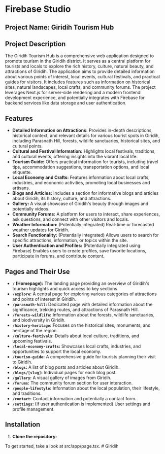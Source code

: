 # Firebase Studio

## Project Name: Giridih Tourism Hub

## Project Description

The Giridih Tourism Hub is a comprehensive web application designed to promote tourism in the Giridih district. It serves as a central platform for tourists and locals to explore the rich history, culture, natural beauty, and attractions of Giridih. The application aims to provide detailed information about various points of interest, local events, cultural festivals, and practical guides for visitors. It includes features such as information on historical sites, natural landscapes, local crafts, and community forums. The project leverages Next.js for server-side rendering and a modern frontend development experience, and potentially integrates with Firebase for backend services like data storage and user authentication.

## Features

- **Detailed Information on Attractions:** Provides in-depth descriptions, historical context, and relevant details for various tourist spots in Giridih, including Parasnath Hill, forests, wildlife sanctuaries, historical sites, and cultural points.
- **Cultural and Festival Information:** Highlights local festivals, traditions, and cultural events, offering insights into the vibrant local life.
- **Tourism Guide:** Offers practical information for tourists, including travel tips, accommodation suggestions, transportation options, and local etiquette.
- **Local Economy and Crafts:** Features information about local crafts, industries, and economic activities, promoting local businesses and artisans.
- **Blogs and Articles:** Includes a section for informative blogs and articles about Giridih, its history, culture, and attractions.
- **Gallery:** A visual showcase of Giridih's beauty through images and potentially videos.
- **Community Forums:** A platform for users to interact, share experiences, ask questions, and connect with other visitors and locals.
- **Weather Information:** (Potentially integrated) Real-time or forecasted weather updates for Giridih.
- **Search Functionality:** (Potentially integrated) Allows users to search for specific attractions, information, or topics within the site.
- **User Authentication and Profiles:** (Potentially integrated using Firebase) Enables users to create profiles, save favorite locations, participate in forums, and contribute content.

## Pages and Their Use

- **`/` (Homepage):** The landing page providing an overview of Giridih's tourism highlights and quick access to key sections.
- **`/explore`:** A central page for exploring various categories of attractions and points of interest in Giridih.
- **`/parasnath-hill`:** Dedicated page with detailed information about the significance, trekking routes, and attractions of Parasnath Hill.
- **`/forests-wildlife`:** Information about the forests, wildlife sanctuaries, and biodiversity in Giridih.
- **`/history-heritage`:** Focuses on the historical sites, monuments, and heritage of the region.
- **`/culture-festivals`:** Details about local culture, traditions, and upcoming festivals.
- **`/local-economy-crafts`:** Showcases local crafts, industries, and opportunities to support the local economy.
- **`/tourism-guide`:** A comprehensive guide for tourists planning their visit to Giridih.
- **`/blogs`:** A list of blog posts and articles about Giridih.
- **`/blogs/[slug]`:** Individual pages for each blog post.
- **`/gallery`:** A visual gallery of images from Giridih.
- **`/forums`:** The community forum section for user interaction.
- **`/people-lifestyle`:** Information about the local population, their lifestyle, and traditions.
- **`/contact`:** Contact information and potentially a contact form.
- **`/settings`:** (If user authentication is implemented) User settings and profile management.

## Installation

1.  **Clone the repository:**

To get started, take a look at src/app/page.tsx.
#   G i r i d i h  
 